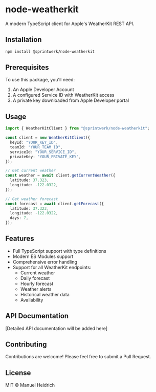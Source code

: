 # node-weatherkit

A modern TypeScript client for Apple's WeatherKit REST API.

## Installation

```bash
npm install @sprintwerk/node-weatherkit
```

## Prerequisites

To use this package, you'll need:

1. An Apple Developer Account
2. A configured Service ID with WeatherKit access
3. A private key downloaded from Apple Developer portal

## Usage

```typescript
import { WeatherKitClient } from "@sprintwerk/node-weatherkit";

const client = new WeatherKitClient({
  keyId: "YOUR_KEY_ID",
  teamId: "YOUR_TEAM_ID",
  serviceId: "YOUR_SERVICE_ID",
  privateKey: "YOUR_PRIVATE_KEY",
});

// Get current weather
const weather = await client.getCurrentWeather({
  latitude: 37.323,
  longitude: -122.0322,
});

// Get weather forecast
const forecast = await client.getForecast({
  latitude: 37.323,
  longitude: -122.0322,
  days: 7,
});
```

## Features

- Full TypeScript support with type definitions
- Modern ES Modules support
- Comprehensive error handling
- Support for all WeatherKit endpoints:
  - Current weather
  - Daily forecast
  - Hourly forecast
  - Weather alerts
  - Historical weather data
  - Availability

## API Documentation

[Detailed API documentation will be added here]

## Contributing

Contributions are welcome! Please feel free to submit a Pull Request.

## License

MIT © Manuel Heidrich
